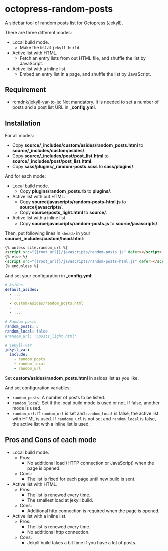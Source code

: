 # octopress-random-posts

A sidebar tool of random posts list for Octopress (Jekyll).

There are three different modes:

* Local build mode.
    * Make the list at `jekyll build`.
* Active list with HTML.
    * Fetch an entry lists from out HTML file, and shuffle the list by JavaScript.
* Active list with a inline list.
    * Embed an entry list in a page, and shuffle the list by JavaScript.

## Requirement

* [rcmdnk/jekyll-var-to-js](https://github.com/rcmdnk/jekyll-var-to-js): Not mandatory. It is needed to set a number of posts and a post list URL in **_config.yml**.

## Installation

For all modes:

* Copy **source/_includes/custom/asides/random_posts.html** to **source/_includes/custom/asides/**.
* Copy **source/_includes/post/post_list.html** to **source/_includes/post/post_list.html**.
* Copy **sass/plugins/_random-posts.scss** to **sass/plugins/**.

And for each mode:

* Local build mode.
    * Copy **plugins/random_posts.rb** to **plugins/**.
* Active list with out HTML.
    * Copy **source/javascripts/random-posts-html.js** to **source/javascripts/**.
    * Copy **source/posts_light.html** to **source/**.
* Active list with a inline list.
    * Copy **source/javascripts/random-posts.js** to **source/javascripts/**.


Then, put following lines in `<head>` in your **source/_includes/custom/head.html**:

```html
{% unless site.random_url %}
<script src="{{root_url}}/javascripts/random-posts.js" defer></script>
{% else %}
<script src="{{root_url}}/javascripts/random-posts-html.js" defer></script>
{% endunless %}
```

And set your configuration in **_config.yml**:

```yaml
# Asides
default_asides:
  - ...
  - ...
  - custom/asides/random_posts.html
  - ...
  - ...

# Random posts
random_posts: 5
random_local: false
#random_url: '/posts_light.html'

# jekyll-var
jekyll_var:
  include:
    - random_posts
    - random_local
    - random_url
```

Set **custom/asides/random_posts.html** in asides list as you like.

And set configuration variables:

* `random_posts`: A number of posts to be listed.
* `random_local`: Set if the local build mode is used or not. If false, another mode is used.
* `random_url`: If `random_url` is set and `random_local` is false, the active list with HTML is used. If `randome_url` is not set and `random_local` is false, the active list with a inline list is used.

## Pros and Cons of each mode

* Local build mode.
    * Pros:
        * No additional load (HTTP connection or JavaScript) when the page is opened.
    * Cons:
        * The list is fixed for each page until new build is sent.
* Active list with HTML.
    * Pros:
        * The list is renewed every time.
        * The smallest load at jekyll build.
    * Cons:
        * Additional http connection is required when the page is opened.
* Active list with a inline list.
    * Pros:
        * The list is renewed every time.
        * No additional http connection.
    * Cons:
        * Jekyll build takes a bit time if you have a lot of posts.

